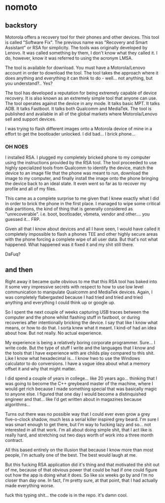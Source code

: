 # nomoto

## backstory

Motorola offers a recovery tool for their phones and other devices. This tool is called "Software Fix". The previous name was "Recovery and Smart Assistant" or RSA for simplicity. The tools was originally developed by Lenovo. It was called something by them, I don't know what they called it. I do, however, know it was referred to using the acronym LMSA.

The tool is available for download. You must have a Motorola/Lenovo account in order to download the tool. The tool takes the approach where it does anything and everything it can think to do - well... not anything, but you understand?.. Yes?

The tool has developed a reputation for being extremely capable of device recovery. It is also known as an extremely simple tool that anyone can use. The tool operates against the device in any mode. It talks basic MPT. It talks ADB. It talks Fastboot. It talks both Qualcomm and MediaTek. The tool is published and available in all of the global markets where Motorola/Lenovo sell and support devices.

I was trying to flash different images onto a Motorola device of mine in a effort to get the bootloader unlocked. I did bad... I brick phone...

### OH NOES

I installed RSA. I plugged my completely bricked phone to my computer using the instructions provided by the RSA tool. The tool proceeded to use highly specialized tools from Qualcomm to identify the device, match the device to an image file that the phone was meant to run, download the image to my computer, and finally install the image onto the phone bringing the device back to an ideal state. It even went so far as to recover my profile and all of my files.

This came as a complete surprise to me given that I knew exactly what I did in order to brick the phone in the first place. I managed to wipe some critical disk partitions, the kind of thing that is generally considered as "unrecoverable". i.e. boot, bootloader, vbmeta, vendor and other.... you guessed it... FRP.

Given all that I know about devices and all I have seen, I would have called it completely impossible to flash a phones TEE and other highly secure areas with the phone forcing a complete wipe of all user data. But that's not what happened. What happened was it fixed it and my shit still there.

DaFuq?

## and then

Right away it became quite obvious to me that this RSA tool has baked into it some very impressive secrets with respect to how to use low level communication to manipulate Qualcomm and MediaTek devices. Again, I was completely flabergasted because I had tried and tried and tried anything and everything I could think up or google up.

So I spent the next couple of weeks capturing USB traces between the computer and the phone whilst flashing stuff in fastboot, or during recoveries after intentionally bricking the device. I say that like I know what means, or how to do that. I sorta knew what it meant. I kind-of had an idea about how. But not really. No actual experience.

My experience is being a relatively boring corporate programmer. Sure... I write code. But the type of stuff I write and the languages that I know and the tools that I have experience with are childs play compared to this shit. Like I know what hexadecimal is... I know hwo to use the Windows calculator to do conversions. I have a vague idea about what a memory offset it and why that might matter. 

I did spend a couple of years in college... like 20 years ago... thinking that I was going to become the C++ greybeard master of the machine, where I would get rich because I made something special that was basically magic to anyone else. I figured that one day I would become a distinquished engineer and that... like I'd get written about in magazines because algorithms... 

Turns out there was no possible way that I could ever even grow a grey five-o-clock shadow, much less a serial killer inspired grey beard. I'm sure I was smart enough to get there, but I'm way to fucking lazy and so... not interested in all that work. I'm all about doing simple shit, that I act like is really hard, and stretching out two days worth of work into a three month contract. 

All this based entirely on the illusion that because I know more than most people, I'm actually one of the best. The best would laugh at me. 

But this fucking RSA application did it's thing and that motivated the shit out of me, because of that obvious power that could be had if one could figure out how the app is doing what it does. So like six weeks go by and I'm no closer than day one. In fact, I'm pretty sure, at that point, that I had actually made everything worse. 

fuck this typing shit... the code is in the repo. it's damn cool.